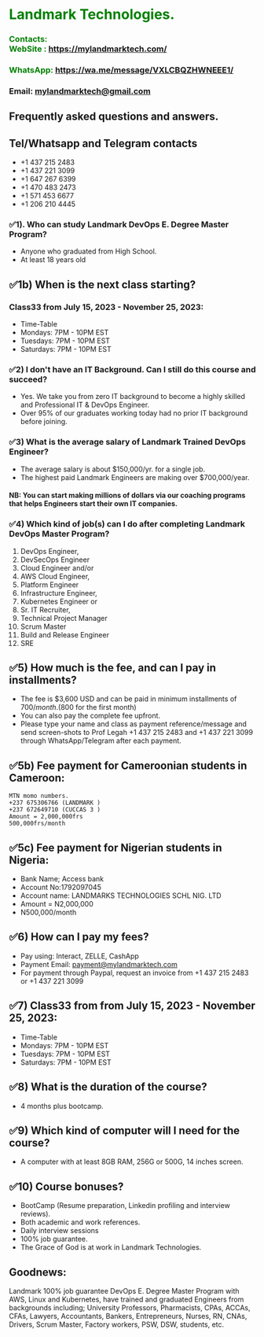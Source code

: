 #  **<span style="color:green">Landmark Technologies.</span>**
### **<span style="color:green">Contacts:  <br> WebSite : <https://mylandmarktech.com/></span>**
### **<span style="color:green">WhatsApp: <https://wa.me/message/VXLCBQZHWNEEE1/></span>**
### **Email: mylandmarktech@gmail.com**
## Frequently asked questions and answers.
## Tel/Whatsapp and Telegram contacts
+ +1 437 215 2483
+ +1 437 221 3099 
+ +1 647 267 6399  
+ +1 470 483 2473  
+ +1 571 453 6677
+ +1 206 210 4445

### ✅1). Who can study Landmark DevOps E. Degree Master Program?
+ Anyone who graduated from High School.
+ At least 18 years old


## ✅1b)	When is the next class starting?  
### Class33 from July 15, 2023 - November 25, 2023:
+ Time-Table
+ Mondays:   7PM - 10PM EST
+ Tuesdays:  7PM - 10PM EST
+ Saturdays: 7PM - 10PM EST  

### ✅2)	I don't have an IT Background. Can I still do this course and succeed? 
+ Yes. We take you from zero IT background to become a highly skilled and Professional IT & DevOps Engineer.
+ Over 95% of our graduates working today had no prior IT background before joining.

### ✅3)	What is the average salary of Landmark Trained DevOps Engineer? 
+ The average salary is about $150,000/yr. for a single job.
+ The highest paid Landmark Engineers are making over $700,000/year. 
#### NB: You can start making millions of dollars via our coaching programs that helps Engineers start their own IT companies.

### ✅4)	Which kind of job(s) can I do after completing Landmark DevOps Master Program?

 1. DevOps Engineer,
 2. DevSecOps Engineer
 3. Cloud Engineer and/or 
 4. AWS Cloud Engineer,
 4. Platform Engineer 
 5. Infrastructure Engineer,
 6. Kubernetes Engineer or 
 7. Sr. IT Recruiter,
 8. Technical Project Manager  
 9. Scrum Master
 10. Build and Release Engineer
 11. SRE
 
 ## ✅5)	How much is the fee, and can I pay in installments?
+ The fee is $3,600 USD and can be paid in minimum installments of $700/month.($800 for the first month)
+ You can also pay the complete fee upfront.
+ Please type your name and class as payment reference/message and send screen-shots to Prof Legah +1 437 215 2483 and +1 437 221 3099 through WhatsApp/Telegram after each payment.

## ✅5b) Fee payment for Cameroonian students in Cameroon:
    MTN momo numbers. 
    +237 675306766 (LANDMARK )
    +237 672649710 (CUCCAS 3 )
    Amount = 2,000,000frs
    500,000frs/month
    
## ✅5c) Fee payment for Nigerian students in Nigeria:
  + Bank Name; Access bank 
  + Account No:1792097045
  + Account name: LANDMARKS TECHNOLOGIES SCHL NIG. LTD
  + Amount = N2,000,000
  + N500,000/month
   
## ✅6)	How can I pay my fees?
+ Pay using: Interact, ZELLE, CashApp 
+ Payment Email: payment@mylandmarktech.com   
+ For payment through Paypal, request an invoice from +1 437 215 2483 or +1 437 221 3099
  
## ✅7) Class33 from from July 15, 2023 - November 25, 2023:
+ Time-Table
+ Mondays:   7PM - 10PM EST
+ Tuesdays:  7PM - 10PM EST
+ Saturdays: 7PM - 10PM EST  

## ✅8)	What is the duration of the course?  
+ 4 months plus bootcamp.

## ✅9)	Which kind of computer will I need for the course?
+ A computer with at least 8GB RAM, 256G or 500G, 14 inches screen.

## ✅10) Course bonuses?
+ BootCamp (Resume preparation, Linkedin profiling and interview reviews).
+ Both academic and work references.
+ Daily interview sessions
+ 100% job guarantee.
+ The Grace of God is at work in Landmark Technologies.

## Goodnews:
Landmark 100% job guarantee DevOps E. Degree Master Program with AWS, Linux and Kubernetes, have trained and graduated Engineers from backgrounds including; University Professors,  Pharmacists, CPAs, ACCAs, CFAs, Lawyers, Accountants, Bankers, Entrepreneurs, Nurses, RN, CNAs, Drivers, Scrum Master, Factory workers, PSW, DSW, students, etc.
